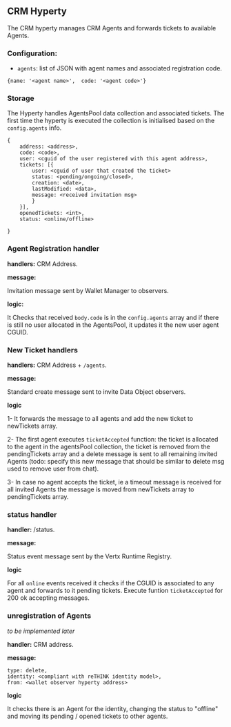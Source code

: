 ## CRM Hyperty

The CRM hyperty manages CRM Agents and forwards tickets to available Agents.

### Configuration:

* `agents`: list of JSON with agent names and associated registration code.

`{name: '<agent name>', 
  code: '<agent code>'}`

### Storage

The Hyperty handles AgentsPool data collection and associated tickets. The first time the hyperty is executed the collection is initialised based on the `config.agents` info.

```
{
    address: <address>,
    code: <code>,
    user: <cguid of the user registered with this agent address>,
    tickets: [{
        user: <cguid of user that created the ticket>
        status: <pending/ongoing/closed>,
        creation: <date>,
        lastModified: <data>,
        message: <received invitation msg>
        }
    }],
    openedTickets: <int>,
    status: <online/offline>
  
}
```

### Agent Registration handler

**handlers:** CRM Address.

**message:**

Invitation message sent by Wallet Manager to observers.

**logic:**

It Checks that received `body.code` is in the `config.agents` array and if there is still no user allocated in the AgentsPool, it updates it the new user agent CGUID.

### New Ticket handlers

**handlers:** CRM Address + `/agents`.

**message:**

Standard create message sent to invite Data Object observers.

**logic**

1- It forwards the message to all agents and add the new ticket to newTickets array.

2- The first agent executes `ticketAccepted` function: the ticket is allocated to the agent in the agentsPool collection, the ticket is removed from the pendingTickets array and a delete message is sent to all remaining invited Agents (todo: specify this new message that should be similar to delete msg used to remove user from chat). 

3- In case no agent accepts the ticket, ie a timeout message is received for all invited Agents the message is moved from newTickets array to pendingTickets array.

### status handler

**handler:** <runtime>/status.

**message:**

Status event message sent by the Vertx Runtime Registry.

**logic**

For all `online` events received it checks if the CGUID is associated to any agent and forwards to it pending tickets. Execute funtion `ticketAccepted` for 200 ok accepting messages.


### unregistration of Agents

*to be implemented later*

**handler:** CRM address.

**message:**

```
type: delete,
identity: <compliant with reTHINK identity model>,
from: <wallet observer hyperty address>
```

**logic**

It checks there is an Agent for the identity, changing the status to "offline" and moving its pending / opened tickets to other agents.


